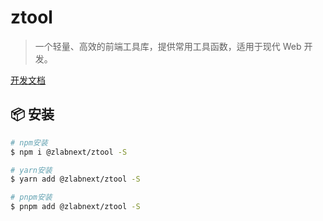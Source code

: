# ztool

> 一个轻量、高效的前端工具库，提供常用工具函数，适用于现代 Web 开发。

[开发文档](https://z-labnext.github.io/Z-LabNext/ztool/tool/quick-start.html)

## 📦 安装

```bash
# npm安装
$ npm i @zlabnext/ztool -S

# yarn安装
$ yarn add @zlabnext/ztool -S

# pnpm安装
$ pnpm add @zlabnext/ztool -S
```
